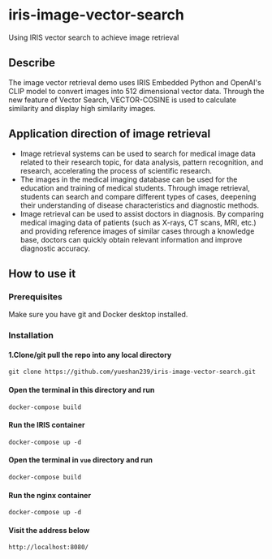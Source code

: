 # iris-image-vector-search
Using IRIS vector search to achieve image retrieval
## Describe 
The image vector retrieval demo uses IRIS Embedded Python and OpenAI's CLIP model to convert images into 512 dimensional vector data. Through the new feature of Vector Search, VECTOR-COSINE is used to calculate similarity and display high similarity images.
## Application direction of image retrieval  
- Image retrieval systems can be used to search for medical image data related to their research topic, for data analysis, pattern recognition, and research, accelerating the process of scientific research.
- The images in the medical imaging database can be used for the education and training of medical students. Through image retrieval, students can search and compare different types of cases, deepening their understanding of disease characteristics and diagnostic methods.
- Image retrieval can be used to assist doctors in diagnosis. By comparing medical imaging data of patients (such as X-rays, CT scans, MRI, etc.) and providing reference images of similar cases through a knowledge base, doctors can quickly obtain relevant information and improve diagnostic accuracy.

## How to use it

### Prerequisites
Make sure you have git and Docker desktop installed.
### Installation
#### 1.Clone/git pull the repo into any local directory
```
git clone https://github.com/yueshan239/iris-image-vector-search.git
```  
#### Open the terminal in this directory and run

```
docker-compose build
```
#### Run the IRIS container 

```
docker-compose up -d
```
   
#### Open the terminal in `vue` directory and run

```
docker-compose build
```
#### Run the nginx container
```
docker-compose up -d
```
#### Visit the address below
```
http://localhost:8080/
```